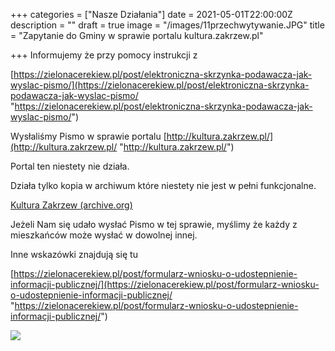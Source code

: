 +++
categories = ["Nasze Działania"]
date = 2021-05-01T22:00:00Z
description = ""
draft = true
image = "/images/11przechwytywanie.JPG"
title = "Zapytanie do Gminy w sprawie portalu kultura.zakrzew.pl"

+++
Informujemy że przy pomocy instrukcji z

[https://zielonacerekiew.pl/post/elektroniczna-skrzynka-podawacza-jak-wyslac-pismo/](https://zielonacerekiew.pl/post/elektroniczna-skrzynka-podawacza-jak-wyslac-pismo/ "https://zielonacerekiew.pl/post/elektroniczna-skrzynka-podawacza-jak-wyslac-pismo/")

Wysłaliśmy Pismo w sprawie portalu [http://kultura.zakrzew.pl/](http://kultura.zakrzew.pl/ "http://kultura.zakrzew.pl/")

Portal ten niestety nie działa.

Działa tylko kopia w archiwum  które niestety nie jest w pełni funkcjonalne.

[Kultura Zakrzew (archive.org)](https://web.archive.org/web/20181121060137/http://www.kultura.zakrzew.pl/)

Jeżeli Nam się udało wysłać Pismo w tej sprawie, myślimy że każdy z mieszkańców może wysłać w dowolnej innej.

Inne wskazówki znajdują się tu

[https://zielonacerekiew.pl/post/formularz-wniosku-o-udostepnienie-informacji-publicznej/](https://zielonacerekiew.pl/post/formularz-wniosku-o-udostepnienie-informacji-publicznej/ "https://zielonacerekiew.pl/post/formularz-wniosku-o-udostepnienie-informacji-publicznej/")

![](/images/zapytanie-kulturazakrzew-test-skrzynki-podawczej-2-1.jpg)